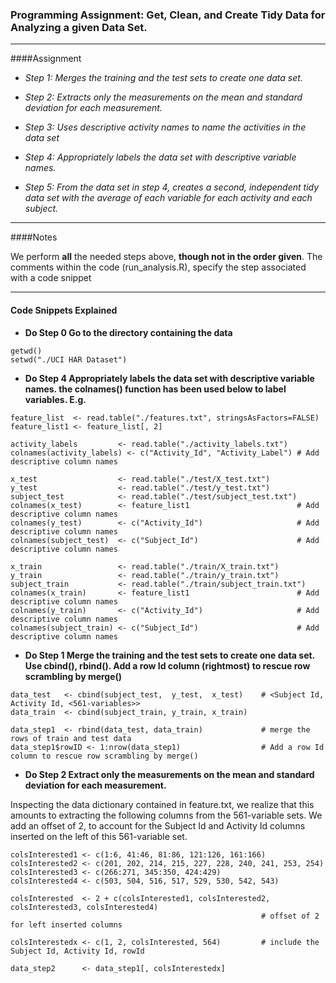 ### Programming Assignment: Get, Clean, and Create Tidy Data for Analyzing a given Data Set. 

---

####Assignment 

* *Step 1: Merges the training and the test sets to create one data set.*

* *Step 2: Extracts only the measurements on the mean and standard deviation for each measurement.* 

* *Step 3: Uses descriptive activity names to name the activities in the data set*

* *Step 4: Appropriately labels the data set with descriptive variable names.* 

* *Step 5: From the data set in step 4, creates a second, independent tidy data set with the average of each variable for each activity and each subject.*

---

####Notes

We perform **all** the needed steps above, **though not in the order given**. The comments within the code (run_analysis.R), specify the step associated with a code snippet

---

#### Code Snippets Explained

* **Do Step 0 Go to the directory containing the data**
```
getwd()
setwd("./UCI HAR Dataset")
```

* **Do Step 4 Appropriately labels the data set with descriptive variable names. the colnames() function has been used below to label variables. E.g.**
```
feature_list  <- read.table("./features.txt", stringsAsFactors=FALSE)
feature_list1 <- feature_list[, 2]

activity_labels         <- read.table("./activity_labels.txt")
colnames(activity_labels) <- c("Activity_Id", "Activity_Label") # Add descriptive column names

x_test                  <- read.table("./test/X_test.txt")
y_test                  <- read.table("./test/y_test.txt")
subject_test            <- read.table("./test/subject_test.txt")
colnames(x_test)        <- feature_list1                        # Add descriptive column names
colnames(y_test)        <- c("Activity_Id")                     # Add descriptive column names
colnames(subject_test)  <- c("Subject_Id")                      # Add descriptive column names

x_train                 <- read.table("./train/X_train.txt")
y_train                 <- read.table("./train/y_train.txt")
subject_train           <- read.table("./train/subject_train.txt")
colnames(x_train)       <- feature_list1                        # Add descriptive column names
colnames(y_train)       <- c("Activity_Id")                     # Add descriptive column names
colnames(subject_train) <- c("Subject_Id")                      # Add descriptive column names
```

* **Do Step 1 Merge the training and the test sets to create one data set. Use cbind(), rbind(). Add a row Id column (rightmost) to rescue row scrambling by merge()**
```
data_test   <- cbind(subject_test,  y_test,  x_test)    # <Subject Id, Activity Id, <561-variables>>
data_train  <- cbind(subject_train, y_train, x_train)

data_step1  <- rbind(data_test, data_train)             # merge the rows of train and test data
data_step1$rowID <- 1:nrow(data_step1)                  # Add a row Id column to rescue row scrambling by merge()
```

* **Do Step 2 Extract only the measurements on the mean and standard deviation for each measurement.** 

Inspecting the data dictionary contained in feature.txt, we realize that this amounts to extracting the following columns from the 561-variable sets. We add an offset of 2, to account for the Subject Id and Activity Id columns inserted on the left of this 561-variable set.
```
colsInterested1 <- c(1:6, 41:46, 81:86, 121:126, 161:166)
colsInterested2 <- c(201, 202, 214, 215, 227, 228, 240, 241, 253, 254)
colsInterested3 <- c(266:271, 345:350, 424:429)
colsInterested4 <- c(503, 504, 516, 517, 529, 530, 542, 543)

colsInterested  <- 2 + c(colsInterested1, colsInterested2, colsInterested3, colsInterested4)
                                                        # offset of 2 for left inserted columns

colsInterestedx <- c(1, 2, colsInterested, 564)         # include the Subject Id, Activity Id, rowId

data_step2      <- data_step1[, colsInterestedx]
```